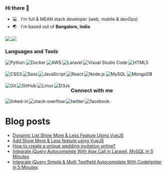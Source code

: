 
### Hi there 👋

- :computer: &nbsp; I'm full & MEAN stack developer (web, mobile & devOps)
- :earth_asia: &nbsp; I'm based out of **Bangalore, India**

<!--

 [![Muni's GitHub stats](https://github-readme-stats.vercel.app/api?username=muni2explore&show_icons=true&hide_border=true&count_private=true&include_all_commits=true&theme=cobalt&contribute=false)](https://github.com/muni2explore/github-readme-stats)
 -->
 
 <a href="https://github.com/muni2explore">
  <img align="center" src="https://github-readme-stats.vercel.app/api?username=muni2explore&show_icons=true&hide_border=true&count_private=true&include_all_commits=true&theme=cobalt" />
</a>
<a href="https://github.com/muni2explore">
  <img align="center" src="https://github-readme-stats.vercel.app/api/top-langs/?username=muni2explore&layout=compact&theme=cobalt" />
</a>



### Languages and Tools

<img style="margin-bottom: 20px;" align="left" alt="Python" src="https://img.shields.io/badge/python%20-%2320232a.svg?&style=for-the-badge&logo=python&logoColor=%2361DAFB" />
<img style="margin-bottom: 20px;" align="left" alt="Docker" src="https://img.shields.io/badge/docker%20-%232498ec.svg?&style=for-the-badge&logo=docker&logoColor=%23ffffff" />
<img style="margin-bottom: 20px;" align="left" alt="AWS"  src="https://img.shields.io/badge/aws%20-%23232f3e.svg?&style=for-the-badge&logo=amazonaws&logoColor=%23fff" />
<img style="margin-bottom: 20px;" align="left" alt="Laravel" src="https://img.shields.io/badge/laravel%20-%23000.svg?&style=for-the-badge&logo=laravel&logoColor=ff2d20&color=fedcba">
<img style="margin-bottom: 20px;" align="left" alt="Visual Studio Code" src="https://img.shields.io/badge/visual%20studio%20code%20-%2325abf2.svg?&style=for-the-badge&logo=visualstudiocode&logoColor=white&color=25abf2">
<img style="margin-bottom: 20px;" align="left" alt="HTML5" src="https://img.shields.io/badge/html5%20-%2325abf2.svg?&style=for-the-badge&logo=html5&logoColor=white&color=e34c26">
<img style="margin-bottom: 20px;" align="left" alt="CSS3" src="https://img.shields.io/badge/css3%20-%2325abf2.svg?&style=for-the-badge&logo=css3&logoColor=white&color=264de4">
<img style="margin-bottom: 20px;" align="left" alt="Sass"  src="https://img.shields.io/badge/sass%20-%2325abf2.svg?&style=for-the-badge&logo=sass&logoColor=white&color=c69">
<img style="margin-bottom: 20px;" align="left" alt="JavaScript" src="https://img.shields.io/badge/javascript%20-%2325abf2.svg?&style=for-the-badge&logo=javascript&logoColor=000&color=f0db4f">
<img style="margin-bottom: 20px;" align="left" alt="React" src="https://img.shields.io/badge/react%20-%2325abf2.svg?&style=for-the-badge&logo=react&logoColor=000&color=61DBFB">
<img style="margin-bottom: 20px;" align="left" alt="Node.js" src="https://img.shields.io/badge/node.js%20-%2325abf2.svg?&style=for-the-badge&logo=nodedotjs&logoColor=white&color=303030">
<img style="margin-bottom: 20px;" align="left" alt="MySQL" src="https://img.shields.io/badge/mysql%20-%2325abf2.svg?&style=for-the-badge&logo=mysql&logoColor=white&color=00758F">
<img style="margin-bottom: 20px;" align="left" alt="MongoDB" src="https://img.shields.io/badge/mongodb%20-%2325abf2.svg?&style=for-the-badge&logo=mongodb&logoColor=white&color=4DB33D">
<img style="margin-bottom: 20px;" align="left" alt="Git"  src="https://img.shields.io/badge/git%20-%2325abf2.svg?&style=for-the-badge&logo=git&logoColor=white&color=f34f29">
<img style="margin-bottom: 20px;" align="left" alt="GitHub" src="https://img.shields.io/badge/github%20-%2325abf2.svg?&style=for-the-badge&logo=github&logoColor=white&color=4078c0">

<img style="margin-bottom: 20px;" align="left" alt="Linux"  src="https://img.shields.io/badge/linux%20-%2325abf2.svg?&style=for-the-badge&logo=linux&logoColor=white&color=333333" />
<img style="margin-bottom: 20px;" align="left" alt="D3Js"  src="https://img.shields.io/badge/d3js%20-%2325abf2.svg?&style=for-the-badge&logo=d3dotjs&logoColor=white&color=f37554" />



<br />
<br />
<p>&nbsp;</p>

### Connect with me


[<img align="left" alt="linked-in" src="https://img.shields.io/badge/linkedin-%230077B5.svg?&style=for-the-badge&logo=linkedin&logoColor=white" />](https://www.linkedin.com/in/munihappy)
[<img align="left" alt="stack-overflow" src="https://img.shields.io/badge/stack%20overflow-FE7A16?logo=stack-overflow&logoColor=white&style=for-the-badge" />](https://stackoverflow.com/users/2296266/muni)
[<img align="left" alt="twitter" src="https://img.shields.io/badge/twitter-%231DA1F2.svg?&style=for-the-badge&logo=twitter&logoColor=white" />](https://twitter.com/munihappy)
[<img align="left" alt="facebook" src="https://img.shields.io/badge/facebook-%231877F2.svg?&style=for-the-badge&logo=facebook&logoColor=white" />](https://www.facebook.com/muni.ayothi)

<p>&nbsp;</p>


# Blog posts
<!-- BLOG-POST-LIST:START -->
- [Dynamic List Show More & Less Feature Using VueJS](https://smarttutorials.net/dynamic-list-show-more-less-feature-using-vuejs/)
- [Add Show More & Less feature using VueJS](https://smarttutorials.net/add-show-more-less-feature-using-vuejs/)
- [How to create a unique wedding invitation online?](https://smarttutorials.net/how-to-create-unique-wedding-invitation-online/)
- [Integrate jQuery Autocomplete With Ajax Call in Laravel, MySQL in 5 Minutes](https://smarttutorials.net/integrate-jquery-autocomplete-with-ajax-call-in-laravel-mysql-in-5-minutes/)
- [Integrate jQuery Simple & Multi Textfield Autocomplete With CodeIgniter in 5 Minutes](https://smarttutorials.net/integrate-jquery-simple-multi-textfield-autocomplete-with-codeigniter-in-5-minutes/)
<!-- BLOG-POST-LIST:END -->



<!--
**muni2explore/muni2explore** is a ✨ _special_ ✨ repository because its `README.md` (this file) appears on your GitHub profile.

Here are some ideas to get you started:

- 🔭 I’m currently working on ...
- 🌱 I’m currently learning ...
- 👯 I’m looking to collaborate on ...
- 🤔 I’m looking for help with ...
- 💬 Ask me about ...
- 📫 How to reach me: ...
- 😄 Pronouns: ...
- ⚡ Fun fact: ...

Reference

https://shields.io/
https://javascript.plainenglish.io/how-to-create-a-kick-ass-github-profile-in-5-minutes-19a8e8d0693b
https://github.com/simple-icons/simple-icons/blob/develop/slugs.md

-->
